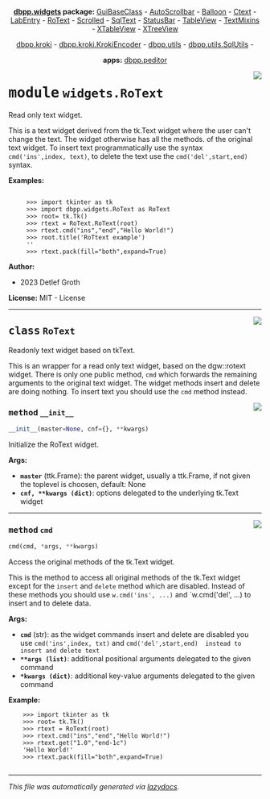 <center>

**[dbpp.widgets](dbpp.widgets.md) package:** 
[GuiBaseClass](dbpp.widgets.GuiBaseClass.md) -
[AutoScrollbar](dbpp.widgets.AutoScrollbar.md) -
[Balloon](dbpp.widgets.Balloon.md) -
[Ctext](dbpp.widgets.Ctext.md) -
[LabEntry](dbpp.widgets.LabEntry.md) -
[RoText](dbpp.widgets.RoText.md) -
[Scrolled](dbpp.widgets.Scrolled.md) -
[SqlText](dbpp.widgets.SqlText.md) -
[StatusBar](dbpp.widgets.StatusBar.md) -
[TableView](dbpp.widgets.TableView.md) -
[TextMixins](dbpp.widgets.TextMixins.md) -
[XTableView](dbpp.widgets.XTableView.md) -
[XTreeView](dbpp.widgets.XTreeView.md) 

[dbpp.kroki](dbpp.kroki.md) - 
[dbpp.kroki.KrokiEncoder](dbpp.kroki.KrokiEncoder.md) -
[dbpp.utils](dbpp.utils.md) - 
[dbpp.utils.SqlUtils](dbpp.utils.SqlUtils.md)  -

**apps:** [dbpp.peditor](dbpp.peditor.PumlEditor.md)


</center>

<!-- markdownlint-disable -->

<a href="../dbpp/widgets/RoText.py#L0"><img align="right" style="float:right;" src="https://img.shields.io/badge/-source-cccccc?style=flat-square" /></a>

# <kbd>module</kbd> `widgets.RoText`
Read only text widget. 

This is a text widget derived from the tk.Text widget where the user can't change the text. The widget otherwise has all the methods. of the original text widget. To insert text programmatically use the syntax `cmd('ins',index, text)`, to delete the text use the `cmd('del',start,end)` syntax. 





**Examples:**
 

```

     >>> import tkinter as tk
     >>> import dbpp.widgets.RoText as RoText
     >>> root= tk.Tk()   
     >>> rtext = RoText.RoText(root) 
     >>> rtext.cmd("ins","end","Hello World!")
     >>> root.title('RoTtext example')
     ''
     >>> rtext.pack(fill="both",expand=True)     

``` 

**Author:** 


- 2023 Detlef Groth 

**License:**  MIT - License 



---

<a href="../dbpp/widgets/RoText.py#L38"><img align="right" style="float:right;" src="https://img.shields.io/badge/-source-cccccc?style=flat-square" /></a>

## <kbd>class</kbd> `RoText`
Readonly text widget based on tkText. 

This is an wrapper for a read only text widget, based on the dgw::rotext widget. There is only one public method, `cmd` which forwards the remaining arguments to the original text widget. The widget methods insert and delete are doing nothing. To insert text you should use the `cmd` method instead. 

<a href="../dbpp/widgets/RoText.py#L46"><img align="right" style="float:right;" src="https://img.shields.io/badge/-source-cccccc?style=flat-square" /></a>

### <kbd>method</kbd> `__init__`

```python
__init__(master=None, cnf={}, **kwargs)
```

Initialize the RoText widget. 



**Args:**
 
 - <b>`master`</b> (ttk.Frame):  the parent widget, usually a ttk.Frame, if not given the toplevel is choosen, default: None 
 - <b>`cnf, **kwargs (dict)`</b>:  options delegated to the underlying tk.Text widget  






---

<a href="../dbpp/widgets/RoText.py#L65"><img align="right" style="float:right;" src="https://img.shields.io/badge/-source-cccccc?style=flat-square" /></a>

### <kbd>method</kbd> `cmd`

```python
cmd(cmd, *args, **kwargs)
```

Access the original methods of the tk.Text widget. 

This is the method to access all original methods of the tk.Text widget except for the `insert` and `delete` method which are disabled.  Instead of these methods you should use `w.cmd('ins', ...)` and  `w.cmd('del', ...) to insert and to delete data. 



**Args:**
 
 - <b>`cmd`</b> (str):  as the widget commands insert and delete are disabled you use `cmd('ins',index, txt)` and `cmd('del',start,end)  instead to insert and delete text` 
 - <b>`**args (list)`</b>:  additional positional arguments delegated to the given command 
 - <b>`*kwargs (dict)`</b>:  additional key-value arguments delegated to the given command 



**Example:**
 

```
    >>> import tkinter as tk
    >>> root= tk.Tk()   
    >>> rtext = RoText(root) 
    >>> rtext.cmd("ins","end","Hello World!")
    >>> rtext.get("1.0","end-1c")
    'Hello World!'
    >>> rtext.pack(fill="both",expand=True)     
    
``` 




---

_This file was automatically generated via [lazydocs](https://github.com/ml-tooling/lazydocs)._
